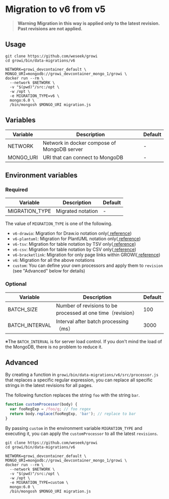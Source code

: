 # Migration to v6 from v5

> **Warning**
> **Migration in this way is applied only to the latest revision. Past revisions are not applied.**

## Usage
```
git clone https://github.com/weseek/growi
cd growi/bin/data-migrations/v6

NETWORK=growi_devcontainer_default \
MONGO_URI=mongodb://growi_devcontainer_mongo_1/growi \
docker run --rm \
  --network $NETWORK \
  -v "$(pwd)"/src:/opt \
  -w /opt \
  -e MIGRATION_TYPE=v6 \
  mongo:6.0 \
  /bin/mongosh $MONGO_URI migration.js
```

## Variables
| Variable              | Description                                                                    | Default |
| --------------------- | ------------------------------------------------------------------------------ | ------- |
| NETWORK     | Network in docker compose of MongoDB server                                                         | -       |
| MONGO_URI| URI that can connect to MongoDB                                                     | -       |

## Environment variables
### Required

| Variable              | Description                                                                    | Default |
| --------------------- | ------------------------------------------------------------------------------ | ------- |
| MIGRATION_TYPE     | Migrated notation                                                        | -       |

The value of `MIGRATION_TYPE` is one of the following.
- `v6-drawio`: Migration for Draw.io notation only([
reference](https://docs.growi.org/ja/admin-guide/upgrading/60x.html#%E4%BB%95%E6%A7%98%E5%A4%89%E6%9B%B4-draw-io-diagrams-net-%E8%A8%98%E6%B3%95))
- `v6-plantuml`: Migration for PlantUML notation only([
reference](https://docs.growi.org/ja/admin-guide/upgrading/60x.html#%E4%BB%95%E6%A7%98%E5%A4%89%E6%9B%B4-plantuml-%E8%A8%98%E6%B3%95))
- `v6-tsv`: Migration for table notation by TSV only([
reference](https://docs.growi.org/ja/admin-guide/upgrading/60x.html#%E4%BB%95%E6%A7%98%E5%A4%89%E6%9B%B4-csv-tsv-%E3%81%AB%E3%82%88%E3%82%8B%E3%83%86%E3%83%BC%E3%83%95%E3%82%99%E3%83%AB%E6%8F%8F%E7%94%BB%E8%A8%98%E6%B3%95))
- `v6-csv`: Migration for table notation by CSV only([
reference](https://docs.growi.org/ja/admin-guide/upgrading/60x.html#%E4%BB%95%E6%A7%98%E5%A4%89%E6%9B%B4-csv-tsv-%E3%81%AB%E3%82%88%E3%82%8B%E3%83%86%E3%83%BC%E3%83%95%E3%82%99%E3%83%AB%E6%8F%8F%E7%94%BB%E8%A8%98%E6%B3%95))
- `v6-bracketlink`: Migration for only page links within GROWI([
reference](https://docs.growi.org/ja/admin-guide/upgrading/60x.html#%E6%9C%AA%E5%AE%9F%E8%A3%85-%E5%BB%83%E6%AD%A2%E6%A4%9C%E8%A8%8E%E4%B8%AD-growi-%E7%8B%AC%E8%87%AA%E8%A8%98%E6%B3%95%E3%81%AE%E3%83%98%E3%82%9A%E3%83%BC%E3%82%B7%E3%82%99%E3%83%AA%E3%83%B3%E3%82%AF))
- `v6`: Migration for all the above notations
- `custom`: You can define your own processors and apply them to `revision` (see "Advanced" below for details)

### Optional

| Variable              | Description                                                                    | Default |
| --------------------- | ------------------------------------------------------------------------------ | ------- |
| BATCH_SIZE     | Number of revisions to be processed at one time（revision）                                                         | 100       |
| BATCH_INTERVAL| Interval after batch processing（ms）                                                     | 3000       |

※The `BATCH_INTERVAL` is for server load control. If you don't mind the load of the MongoDB, there is no problem to reduce it.

## Advanced

By creating a function in `growi/bin/data-migrations/v6/src/processor.js` that replaces a specific regular expression, you can replace all specific strings in the latest revisions for all pages.

The following function replaces the string `foo` with the string `bar`.

``` javascript
function customProcessor(body) {
  var fooRegExp = /foo/g; // foo regex
  return body.replace(fooRegExp, 'bar'); // replace to bar
}
```

By passing `custom` in the environment variable `MIGRATION_TYPE` and executing it, you can apply the `customProcessor` to all the latest `revisions`.
```
git clone https://github.com/weseek/growi
cd growi/bin/data-migrations/v6

NETWORK=growi_devcontainer_default \
MONGO_URI=mongodb://growi_devcontainer_mongo_1/growi \
docker run --rm \
  --network $NETWORK \
  -v "$(pwd)"/src:/opt \
  -w /opt \
  -e MIGRATION_TYPE=custom \
  mongo:6.0 \
  /bin/mongosh $MONGO_URI migration.js
```